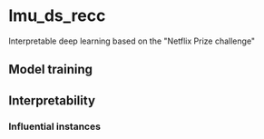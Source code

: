 # lmu_ds_recc
Interpretable deep learning based on the "Netflix Prize challenge"

## Model training

## Interpretability

### Influential instances

